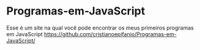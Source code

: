 # Programas-em-JavaScript
Esse é um site na qual você pode encontrar os meus primeiros programas em JavaScript
https://github.com/cristianoepifanio/Programas-em-JavaScript/
